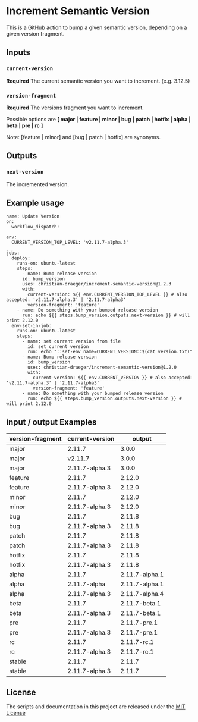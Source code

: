 # Increment Semantic Version

This is a GitHub action to bump a given semantic version, depending on a given version fragment.

## Inputs

### `current-version`

**Required** The current semantic version you want to increment. (e.g. 3.12.5)

### `version-fragment`

**Required** The versions fragment you want to increment.

Possible options are **[ major | feature | minor | bug | patch | hotfix | alpha | beta | pre | rc ]**

Note: [feature | minor] and [bug | patch | hotfix] are synonyms.

## Outputs

### `next-version`

The incremented version.

## Example usage

    name: Update Version
    on:
      workflow_dispatch:
    
    env:
      CURRENT_VERSION_TOP_LEVEL: 'v2.11.7-alpha.3'
    
    jobs:
      deploy:
        runs-on: ubuntu-latest
        steps:
          - name: Bump release version
          id: bump_version
          uses: christian-draeger/increment-semantic-version@1.2.3
          with:
            current-version: ${{ env.CURRENT_VERSION_TOP_LEVEL }} # also accepted: 'v2.11.7-alpha.3' | '2.11.7-alpha3'
            version-fragment: 'feature'
        - name: Do something with your bumped release version
          run: echo ${{ steps.bump_version.outputs.next-version }} # will print 2.12.0
      env-set-in-job:
        runs-on: ubuntu-latest
        steps:
          - name: set current version from file
            id: set_current_version
            run: echo "::set-env name=CURRENT_VERSION::$(cat version.txt)"
          - name: Bump release version
            id: bump_version
            uses: christian-draeger/increment-semantic-version@1.2.0
            with:
              current-version: ${{ env.CURRENT_VERSION }} # also accepted: 'v2.11.7-alpha.3' | '2.11.7-alpha3'
              version-fragment: 'feature'
          - name: Do something with your bumped release version
            run: echo ${{ steps.bump_version.outputs.next-version }} # will print 2.12.0
      
## input / output Examples

| version-fragment | current-version | output         |
|------------------|-----------------|----------------|
| major            | 2.11.7          | 3.0.0          |
| major            | v2.11.7         | 3.0.0          |
| major            | 2.11.7-alpha.3  | 3.0.0          |
| feature          | 2.11.7          | 2.12.0         |
| feature          | 2.11.7-alpha.3  | 2.12.0         |
| minor            | 2.11.7          | 2.12.0         |
| minor            | 2.11.7-alpha.3  | 2.12.0         |
| bug              | 2.11.7          | 2.11.8         |
| bug              | 2.11.7-alpha.3  | 2.11.8         |
| patch            | 2.11.7          | 2.11.8         |
| patch            | 2.11.7-alpha.3  | 2.11.8         |
| hotfix           | 2.11.7          | 2.11.8         |
| hotfix           | 2.11.7-alpha.3  | 2.11.8         |
| alpha            | 2.11.7          | 2.11.7-alpha.1 |
| alpha            | 2.11.7-alpha    | 2.11.7-alpha.1 |
| alpha            | 2.11.7-alpha.3  | 2.11.7-alpha.4 |
| beta             | 2.11.7          | 2.11.7-beta.1  |
| beta             | 2.11.7-alpha.3  | 2.11.7-beta.1  |
| pre              | 2.11.7          | 2.11.7-pre.1   |
| pre              | 2.11.7-alpha.3  | 2.11.7-pre.1   |
| rc               | 2.11.7          | 2.11.7-rc.1    |
| rc               | 2.11.7-alpha.3  | 2.11.7-rc.1    |
| stable           | 2.11.7          | 2.11.7         |
| stable           | 2.11.7-alpha.3  | 2.11.7         |

## License

The scripts and documentation in this project are released under the [MIT License](LICENSE)
